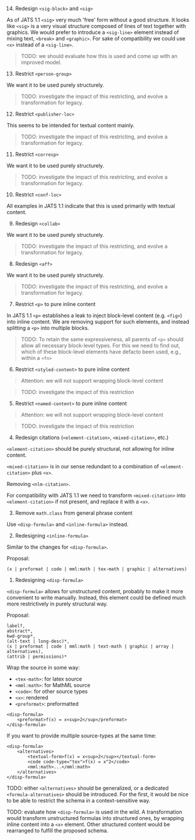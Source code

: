14. Redesign `<sig-block>` and `<sig>`

As of JATS 1.1 `<sig>` very much 'free' form without a good structure.
It looks like `<sig>` is a very visual structure composed of lines of text
together with graphics. We would prefer to introduce a `<sig-line>` element
instead of mixing text, `<break>` and `<graphic>`.
For sake of compatibility we could use `<x>` instead of a `<sig-line>`.

> TODO: we should evaluate how this is used and come up with an
> improved model.

13. Restrict `<person-group>`

We want it to be used purely structurely.

> TODO: investigate the impact of this restricting, and evolve
> a transformation for legacy.

12. Restrict `<publisher-loc>`

This seems to be intended for textual content mainly.

> TODO: investigate the impact of this restricting, and evolve
> a transformation for legacy.

11. Restrict `<corresp>`

We want it to be used purely structurely.

> TODO: investigate the impact of this restricting, and evolve
> a transformation for legacy.

10. Restrict `<conf-loc>`

All examples in JATS 1.1 indicate that this is used primarily with textual content.

9. Redesign `<collab>`

We want it to be used purely structurely.

> TODO: investigate the impact of this restricting, and evolve
> a transformation for legacy.

8. Redesign `<aff>`

We want it to be used purely structurely.

> TODO: investigate the impact of this restricting, and evolve
> a transformation for legacy.

7. Restrict `<p>` to pure inline content

In JATS 1.1 `<p>` establishes a leak to inject block-level content
(e.g. `<fig>`) into inline content.
We are removing support for such elements, and instead splitting
a `<p>` into multiple blocks.

> TODO: To retain the same expressiveness, all parents of `<p>` should allow 
all necessary block-level types. For this we need to find out, which
of these block-level elements have defacto been used, e.g., within a `<fn>`

6. Restrict `<styled-content>` to pure inline content

> Attention: we will not support wrapping block-level content

> TODO: investigate the impact of this restriction

5. Restrict `<named-content>` to pure inline content

> Attention: we will not support wrapping block-level content

> TODO: investigate the impact of this restriction

4. Redesign citations (`<element-citation>`, `<mixed-citation>`, etc.)

`<element-citation>` should be purely structural,
not allowing for inline content.

`<mixed-citation>` is in our sense redundant to a 
combination of `<element-citation>` plus `<x>`.

Removing `<nlm-citation>`.

For compatibility with JATS 1.1 we need to transform `<mixed-citation>`
into `<element-citation>` if not present, and replace it with a `<x>`.

3. Remove `math.class` from general phrase content

Use `<disp-formula>` and `<inline-formula>` instead.

2. Redesigning `<inline-formula>`

Similar to the changes for `<disp-formula>`.

Proposal:
```
(x | preformat | code | mml:math | tex-math | graphic | alternatives)
```

1. Redesigning `<disp-formula>`

`<disp-formula>` allows for unstructured content, probably to make it more
convenient to write manually. Instead, this element could be defined 
much more restrictively in purely structural way.

Proposal:
```
label?,
abstract*,
kwd-group*,
(alt-text | long-desc)*,
(x | preformat | code | mml:math | text-math | graphic | array | alternatives), 
(attrib | permissions)*
```

Wrap the source in some way:
- `<tex-math>`: for latex source
- `<mml:math>`: for MathML source
- `<code>`: for other source types
- `<x>`: rendered
- `<preformat>`: preformatted

```
<disp-formula>
    <preformat>f(x) = x<sup>2</sup</preformat>
</disp-formula>
```

If you want to provide multiple source-types at the same time:

```
<disp-formula>
    <alternatives>
        <textual-form>f(x) = x<sup>2</sup></textual-form>
        <code code-type="tex">f(x) = x^2</code>
        <mml:math>...</mml:math>
    </alternatives>
</disp-formula>
```

TODO: either `<alternatives>` should be generalized, or a dedicated `<formula-alternatives>` should be introduced. For the first, it would be nice to be able
to restrict the schema in a context-sensitive way.

TODO: evaluate how `<disp-formula>` is used in the wild.
A transformation would transform unstructured formulas into structured ones,
by wrapping inline content into a `<x>` element. Other structured content
would be rearranged to fulfill the proposed schema.
